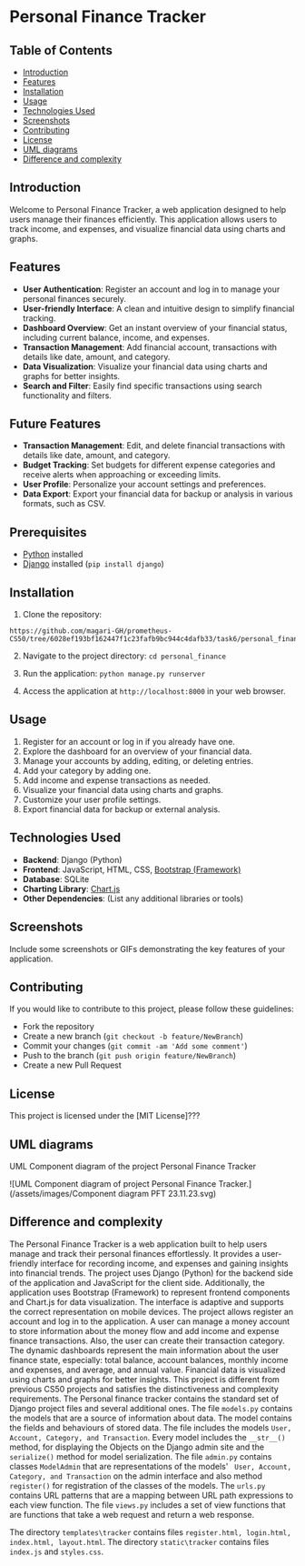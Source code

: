 # Personal Finance Tracker

## Table of Contents
- [Introduction](#introduction) 
- [Features](#features) 
- [Installation](#installation) 
- [Usage](#usage) 
- [Technologies Used](#technologies-used) 
- [Screenshots](#screenshots) 
- [Contributing](#contributing) 
- [License](#license)
- [UML diagrams](#uml-diagrams)
- [Difference and complexity]( #difference-and-complexity )

## Introduction
Welcome to Personal Finance Tracker, a web application designed to help users manage their finances efficiently. This application allows users to track income, and expenses, and visualize financial data using charts and graphs.

## Features

-  **User Authentication**: Register an account and log in to manage your personal finances securely. 
- **User-friendly Interface**: A clean and intuitive design to simplify financial tracking. 
- **Dashboard Overview**: Get an instant overview of your financial status, including current balance, income, and expenses.
- **Transaction Management**: Add financial account, transactions with details like date, amount, and category. 
- **Data Visualization**: Visualize your financial data using charts and graphs for better insights. 
- **Search and Filter**: Easily find specific transactions using search functionality and filters. 

## Future Features
-  **Transaction Management**: Edit, and delete financial transactions with details like date, amount, and category.
-  **Budget Tracking**: Set budgets for different expense categories and receive alerts when approaching or exceeding limits.
-  **User Profile**: Personalize your account settings and preferences.
-  **Data Export**: Export your financial data for backup or analysis in various formats, such as CSV.

## Prerequisites
- [Python](https://www.python.org/) installed
- [Django](https://www.djangoproject.com/) installed (`pip install django`)

## Installation

1. Clone the repository: 
```
https://github.com/magari-GH/prometheus-CS50/tree/6028ef193bf162447f1c23fafb9bc944c4dafb33/task6/personal_finance
```
2. Navigate to the project directory:
```cd personal_finance```

3. Run the application:
```python manage.py runserver```
4. Access the application at `http://localhost:8000` in your web browser.

## Usage
1.  Register for an account or log in if you already have one.
2.  Explore the dashboard for an overview of your financial data.
3.  Manage your accounts by adding, editing, or deleting entries.
4.  Add your category by adding one.
5.  Add income and expense transactions as needed.
6.  Visualize your financial data using charts and graphs.
7.  Customize your user profile settings.
8.  Export financial data for backup or external analysis.

## Technologies Used
-   **Backend**: Django (Python)
-   **Frontend**: JavaScript, HTML, CSS, [Bootstrap (Framework)](https://getbootstrap.com/)
-   **Database**: SQLite
-   **Charting Library**: [Chart.js](https://www.chartjs.org/)
-   **Other Dependencies**: (List any additional libraries or tools)

## Screenshots
Include some screenshots or GIFs demonstrating the key features of your application.
## Contributing

If you would like to contribute to this project, please follow these guidelines:

-   Fork the repository
-   Create a new branch (`git checkout -b feature/NewBranch`)
-   Commit your changes (`git commit -am 'Add some comment'`)
-   Push to the branch (`git push origin feature/NewBranch`)
-   Create a new Pull Request

## License

This project is licensed under the [MIT License]???

## UML diagrams

UML Component diagram of the project Personal Finance Tracker

![UML Component diagram of project Personal Finance Tracker.] (/assets/images/Component diagram PFT 23.11.23.svg)

## Difference and complexity 
The Personal Finance Tracker is a web application built to help users manage and track their personal finances effortlessly. It provides a user-friendly interface for recording income, and expenses and gaining insights into financial trends. 
The project uses Django (Python) for the backend side of the application and JavaScript for the client side. Additionally, the application uses Bootstrap (Framework) to represent frontend components and Chart.js for data visualization. The interface is adaptive and supports the correct representation on mobile devices. The project allows register an account and log in to the application. A user can manage a money account to store information about the money flow and add income and expense finance transactions. Also, the user can create their transaction category. The dynamic dashboards represent the main information about the user finance state, especially: total balance, account balances, monthly income and expenses, and average, and annual value. Financial data is visualized using charts and graphs for better insights. This project is different from previous CS50 projects and satisfies the distinctiveness and complexity requirements.
The Personal finance tracker contains the standard set of Django project files and several additional ones. The file ```models.py``` contains the models that are a source of information about data. The model contains the fields and behaviours of stored data. The file includes the models ```User, Account, Category, and Transaction```. Every model includes the ```__str__()``` method, for displaying the Objects on the Django admin site and the ```serialize()``` method for model serialization.
The file ```admin.py``` contains classes ```ModelAdmin``` that are representations of the models' ``` User, Account, Category, and Transaction``` on the admin interface and also method ``` register()``` for registration of the classes of the models.
The ```urls.py``` contains URL patterns that are a mapping between URL path expressions to each view function.
The file ```views.py``` includes a set of view functions that are functions that take a web request and return a web response. 

The directory ```templates\tracker``` contains files ```register.html, login.html, index.html, layout.html```.
The directory ```static\tracker``` contains files ```index.js``` and ```styles.css```.

